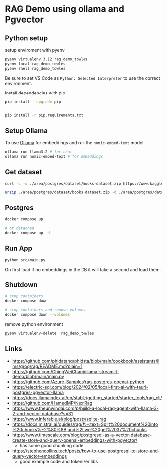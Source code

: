 # RAG Demo using ollama and Pgvector


## Python setup

setup enviroment with pyenv

```bash
pyenv virtualenv 3.12 rag_demo_towles
pyenv local rag_demo_towles
pyenv shell rag_demo_towles

```

Be sure to set VS Code as `Python: Selected Interpreter` to use the correct environment.

Install dependencies with pip

```bash
pip install --upgrade pip


pip install -r pip.requirements.txt

```

## Setup Ollama

To use [Ollama](https://github.com/ollama/ollama) for embeddings and run the `nomic-embed-text` model

```bash
ollama run llama3.2 # for chat
ollama run nomic-embed-text # for embeddings

```


## Get dataset

```bash
curl -L -o ./area/postgres/dataset/books-dataset.zip https://www.kaggle.com/api/v1/datasets/download/saurabhbagchi/books-dataset

unzip ./area/postgres/dataset/books-dataset.zip -d ./area/postgres/dataset
```

## Postgres



```bash
docker compose up

# or detached
docker compose up -d

```


## Run App

```bash
python src/main.py
```

On first load if no embeddings in the DB it will take a second and load them.






## Shutdown 


```bash
# stop containers
docker compose down

# stop containers and remove volumes
docker compose down --volumes
```

remove python environment

```bash
pyenv virtualenv-delete  rag_demo_towles

```


## Links

- https://github.com/phidatahq/phidata/blob/main/cookbook/assistants/llms/groq/rag/README.md?plain=1
- https://github.com/ChingWeiChan/ollama-streamlit-demo/blob/main/main.py
- https://github.com/Azure-Samples/rag-postgres-openai-python
- https://electric-sql.com/blog/2024/02/05/local-first-ai-with-tauri-postgres-pgvector-llama
- https://docs.llamaindex.ai/en/stable/getting_started/starter_tools/rag_cli/
- https://github.com/HamedMP/NextRag
- https://www.theunwindai.com/p/build-a-local-rag-agent-with-llama-3-2-and-vector-database?s=31
- https://www.inferable.ai/blog/posts/sqlite-rag
- https://docs.mistral.ai/guides/rag/#:~:text=Split%20document%20into%20chunks%E2%80%8B,and%20we%20get%2037%20chunks
- https://www.timescale.com/blog/postgresql-as-a-vector-database-create-store-and-query-openai-embeddings-with-pgvector/
  - has some good chunking code
- https://stephencollins.tech/posts/how-to-use-postgresql-to-store-and-query-vector-embeddings
  - good example code and tokenizer libs